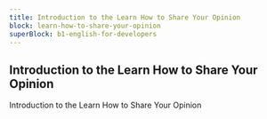 ```yaml
---
title: Introduction to the Learn How to Share Your Opinion
block: learn-how-to-share-your-opinion
superBlock: b1-english-for-developers
---
```


## Introduction to the Learn How to Share Your Opinion

Introduction to the Learn How to Share Your Opinion

